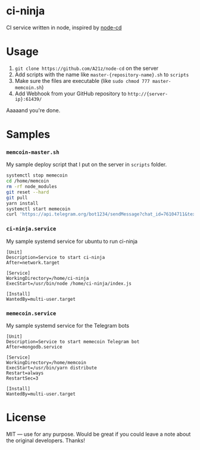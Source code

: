 # ci-ninja
CI service written in node, inspired by [node-cd](https://github.com/A21z/node-cd)

# Usage
1. `git clone https://github.com/A21z/node-cd` on the server
2. Add scripts with the name like `master-{repository-name}.sh` to `scripts`
3. Make sure the files are executable (like `sudo chmod 777 master-memcoin.sh`)
4. Add Webhook from your GitHub repository to `http://{server-ip}:61439/`

Aaaaand you're done.

# Samples
### `memcoin-master.sh`
My sample deploy script that I put on the server in `scripts` folder.
```bash
systemctl stop memecoin
cd /home/memcoin
rm -rf node_modules
git reset --hard
git pull
yarn install
systemctl start memecoin
curl 'https://api.telegram.org/bot1234/sendMessage?chat_id=76104711&text=%E2%9C%85%20memecoin%20has%20been%20successfully%20deployed!'
```
### `ci-ninja.service`
My sample systemd service for ubuntu to run ci-ninja
```
[Unit]
Description=Service to start ci-ninja
After=network.target

[Service]
WorkingDirectory=/home/ci-ninja
ExecStart=/usr/bin/node /home/ci-ninja/index.js

[Install]
WantedBy=multi-user.target
```
### `memecoin.service`
My sample systemd service for the Telegram bots
```
[Unit]
Description=Service to start memecoin Telegram bot
After=mongodb.service

[Service]
WorkingDirectory=/home/memcoin
ExecStart=/usr/bin/yarn distribute
Restart=always
RestartSec=3

[Install]
WantedBy=multi-user.target
```

# License
MIT — use for any purpose. Would be great if you could leave a note about the original developers. Thanks!